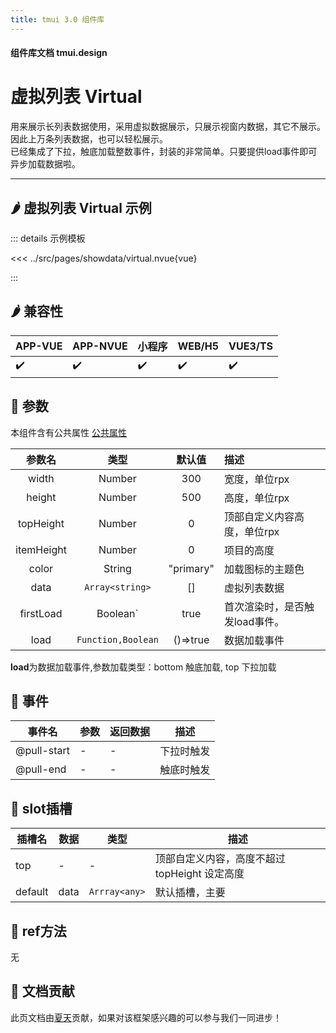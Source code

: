 ```yaml
---
title: tmui 3.0 组件库
---
```


<script setup>
import webview from '../components/mobileWebview.vue'
</script>

#### 组件库文档 tmui.design

# 虚拟列表 Virtual
 用来展示长列表数据使用，采用虚拟数据展示，只展示视窗内数据，其它不展示。因此上万条列表数据，也可以轻松展示。<br>
 已经集成了下拉，触底加载整数事件，封装的非常简单。只要提供load事件即可异步加载数据啦。

---

## :hot_pepper: 虚拟列表 Virtual 示例

<webview url="https://tmui.design/h5/#/pages/showdata/virtual"></webview>

::: details 示例模板

<<< ../src/pages/showdata/virtual.nvue{vue}

:::

## :hot_pepper: 兼容性

| APP-VUE | APP-NVUE | 小程序 | WEB/H5 | VUE3/TS |
| --- | --- | --- | --- | --- |
| :heavy_check_mark: | :heavy_check_mark: | :heavy_check_mark: | :heavy_check_mark: | :heavy_check_mark: |

## :seedling: 参数
本组件含有公共属性 [公共属性](/doc/spec/组件公共样式.md)

| 参数名 | 类型 | 默认值 | 描述 |
| :--: | :--: | :--: | :-- |
| width | Number | 300 | 宽度，单位rpx |
| height | Number | 500 | 高度，单位rpx |
| topHeight  | Number | 0 | 顶部自定义内容高度，单位rpx |
| itemHeight | Number | 0 | 项目的高度 |
| color<Badge type="danger" text="v3.0.7+" vertical="middle" /> | String | "primary" | 加载图标的主题色 |
| data | `Array<string>` | [] | 虚拟列表数据 |
| firstLoad<Badge type="danger" text="v3.0.7+" vertical="middle" /> | Boolean` | true | 首次渲染时，是否触发load事件。 |
| load<Badge type="danger" text="v3.0.7+" vertical="middle" /> | `Function,Boolean` | ()=>true | 数据加载事件 |

**load**为数据加载事件,参数加载类型：bottom 触底加载, top 下拉加载 

## :rose: 事件
| 事件名 | 参数 | 返回数据 | 描述 |
| --- | --- | --- | --- |
| @pull-start<Badge type="danger" text="v3.0.7+" vertical="middle" /> | - | - | 下拉时触发 |
| @pull-end<Badge type="danger" text="v3.0.7+" vertical="middle" /> | - | - | 触底时触发 |

## :corn: slot插槽
| 插槽名 | 数据 | 类型 | 描述 |
| --- | --- | --- | --- |
| top | - | - | 顶部自定义内容，高度不超过topHeight 设定高度 |
| default | data | `Arrray<any>` | 默认插槽，主要 |

## :green_salad: ref方法
无

## :couplekiss: 文档贡献
此页文档由[夏天](https://gitee.com/Xia_5718)贡献，如果对该框架感兴趣的可以参与我们一同进步！